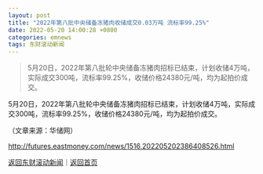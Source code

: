 ```yaml
---
layout: post
title: "2022年第八批中央储备冻猪肉收储成交0.03万吨 流标率99.25%"
date: 2022-05-20 14:00:28 +0800
categories: emnews
tags: 东财滚动新闻
---
```

> 5月20日，2022年第八批轮中央储备冻猪肉招标已结束，计划收储4万吨，实际成交300吨，流标率99.25%，收储价格24380元/吨，均为起拍价成交。

<p>5月20日，2022年第八批轮中央储备冻猪肉招标已结束，计划收储4万吨，实际成交300吨，流标率99.25%，收储价格24380元/吨，均为起拍价成交。</p><p class="em_media">（文章来源：华储网）</p>

<http://futures.eastmoney.com/news/1516,202205202386408526.html>

[返回东财滚动新闻](//finews.withounder.com/emnews/)｜[返回首页](//finews.withounder.com/)